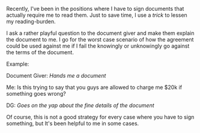 Recently, I've been in the positions where I have to sign documents that actually require me to read them. Just to save time, I use a *trick* to lessen my reading-burden.

I ask a rather playful question to the document giver and make them explain the document to me. I go for the worst case scenario of how the agreement could be used against me if I fail the knowingly or unknowingly go against the terms of the document.

Example:

Document Giver: *Hands me a document*

Me: Is this trying to say that you guys are allowed to charge me $20k if something goes wrong?

DG: *Goes on the yap about the fine details of the document*

Of course, this is not a good strategy for every case where you have to sign something, but It's been helpful to me in some cases.